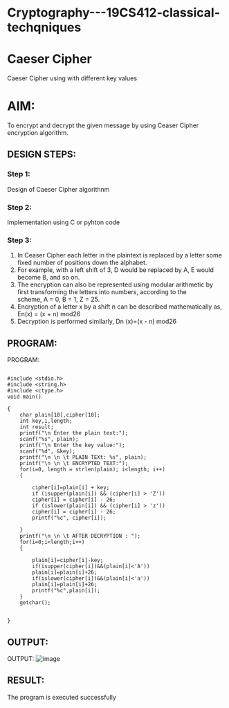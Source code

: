 # Cryptography---19CS412-classical-techqniques
# Caeser Cipher
Caeser Cipher using with different key values

# AIM:

To encrypt and decrypt the given message by using Ceaser Cipher encryption algorithm.


## DESIGN STEPS:

### Step 1:

Design of Caeser Cipher algorithnm 

### Step 2:

Implementation using C or pyhton code

### Step 3:

1.	In Ceaser Cipher each letter in the plaintext is replaced by a letter some fixed number of positions down the alphabet.
2.	For example, with a left shift of 3, D would be replaced by A, E would become B, and so on.
3.	The encryption can also be represented using modular arithmetic by first transforming the letters into numbers, according to the   
    scheme, A = 0, B = 1, Z = 25.
4.	Encryption of a letter x by a shift n can be described mathematically as,
                       En(x) = (x + n) mod26
5.	Decryption is performed similarly,
                       Dn (x)=(x - n) mod26


## PROGRAM:
PROGRAM:
```

#include <stdio.h>
#include <string.h>
#include <ctype.h>
void main()

{
    char plain[10],cipher[10];
    int key,i,length;
    int result;
    printf("\n Enter the plain text:");
    scanf("%s", plain);
    printf("\n Enter the key value:");
    scanf("%d", &key);
    printf("\n \n \t PLAIN TEXt: %s", plain);
    printf("\n \n \t ENCRYPTED TEXT:");
    for(i=0, length = strlen(plain); i<length; i++)
    {
        
        cipher[i]=plain[i] + key;
        if (isupper(plain[i]) && (cipher[i] > 'Z'))
        cipher[i] = cipher[i] - 26;
        if (islower(plain[i]) && (cipher[i] > 'z'))
        cipher[i] = cipher[i] - 26;
        printf("%c", cipher[i]);

    }
    printf("\n \n \t AFTER DECRYPTION : ");
    for(i=0;i<length;i++)
    {
        
        plain[i]=cipher[i]-key;
        if(isupper(cipher[i])&&(plain[i]<'A'))
        plain[i]=plain[i]+26;
        if(islower(cipher[i])&&(plain[i]<'a'))
        plain[i]=plain[i]+26;
        printf("%c",plain[i]);
    }
    getchar();

    
}
```

## OUTPUT:
OUTPUT:
![image](https://github.com/user-attachments/assets/75fc93a2-1819-4c62-ba54-2a3b5bb8af31)

## RESULT:
The program is executed successfully

